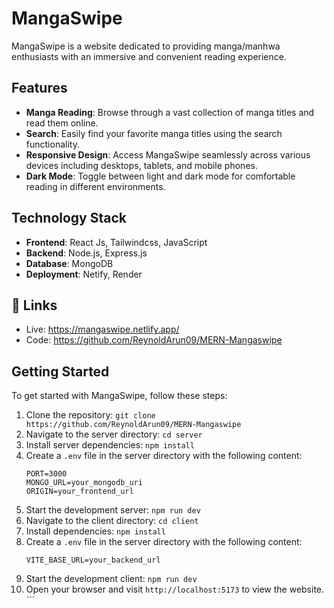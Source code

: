 # MangaSwipe

MangaSwipe is a website dedicated to providing manga/manhwa enthusiasts with an immersive and convenient reading experience.

## Features

- **Manga Reading**: Browse through a vast collection of manga titles and read them online.
- **Search**: Easily find your favorite manga titles using the search functionality.
- **Responsive Design**: Access MangaSwipe seamlessly across various devices including desktops, tablets, and mobile phones.
- **Dark Mode**: Toggle between light and dark mode for comfortable reading in different environments.

## Technology Stack

- **Frontend**: React Js, Tailwindcss, JavaScript
- **Backend**: Node.js, Express.js
- **Database**: MongoDB
- **Deployment**: Netify, Render


## 🔗 Links
- Live: https://mangaswipe.netlify.app/
- Code: https://github.com/ReynoldArun09/MERN-Mangaswipe

## Getting Started

To get started with MangaSwipe, follow these steps:

1. Clone the repository: `git clone https://github.com/ReynoldArun09/MERN-Mangaswipe`
2. Navigate to the server directory: `cd server`
3. Install server dependencies: `npm install`
4. Create a `.env` file in the server directory with the following content:
    ```
    PORT=3000
    MONGO_URL=your_mongodb_uri
    ORIGIN=your_frontend_url
    ```
5. Start the development server: `npm run dev`
6. Navigate to the client directory: `cd client`
7. Install dependencies: `npm install`
8. Create a `.env` file in the server directory with the following content:
    ```
    VITE_BASE_URL=your_backend_url
9. Start the development client: `npm run dev`
10. Open your browser and visit `http://localhost:5173` to view the website.   ```
